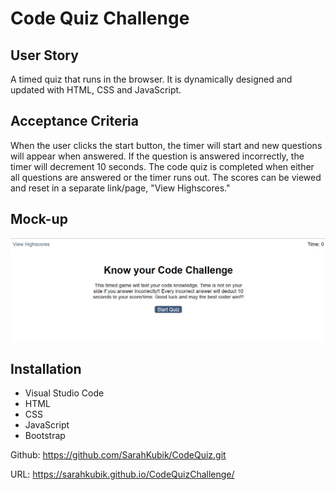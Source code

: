 # Code Quiz Challenge

## User Story

A timed quiz that runs in the browser. It is dynamically designed and updated with HTML, CSS and JavaScript.

## Acceptance Criteria

When the user clicks the start button, the timer will start and new questions will appear when answered. If the question is answered incorrectly, the timer will decrement 10 seconds. The code quiz is completed when either all questions are answered or the timer runs out. The scores can be viewed and reset in a separate link/page, "View Highscores."

## Mock-up

![The application has a blue gray button labeled Start Quiz](./assets/images/quizchallenge.JPG)

## Installation

* Visual Studio Code
* HTML
* CSS
* JavaScript
* Bootstrap

Github: <https://github.com/SarahKubik/CodeQuiz.git>

URL: <https://sarahkubik.github.io/CodeQuizChallenge/>
